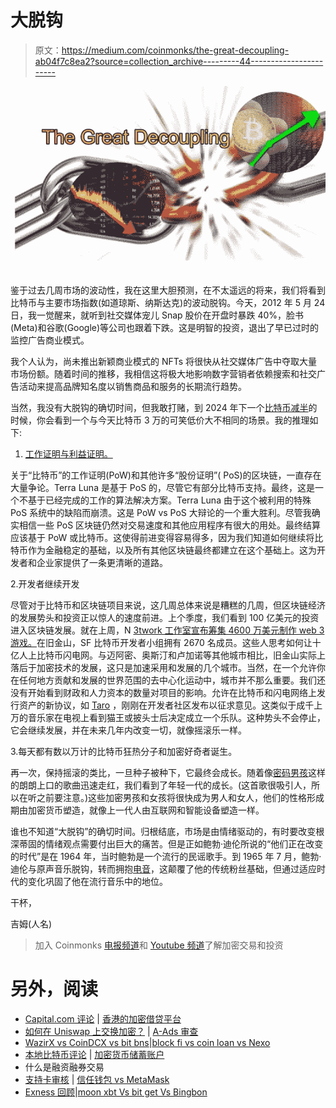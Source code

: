 # 大脱钩

> 原文：<https://medium.com/coinmonks/the-great-decoupling-ab04f7c8ea2?source=collection_archive---------44----------------------->

![](img/391cc613df96cb6baa4dbfe83bda595a.png)

鉴于过去几周市场的波动性，我在这里大胆预测，在不太遥远的将来，我们将看到比特币与主要市场指数(如道琼斯、纳斯达克)的波动脱钩。今天，2012 年 5 月 24 日，我一觉醒来，就听到社交媒体宠儿 Snap 股价在开盘时暴跌 40%，脸书(Meta)和谷歌(Google)等公司也跟着下跌。这是明智的投资，退出了早已过时的监控广告商业模式。

我个人认为，尚未推出新颖商业模式的 NFTs 将很快从社交媒体广告中夺取大量市场份额。随着时间的推移，我相信这将极大地影响数字营销者依赖搜索和社交广告活动来提高品牌知名度以销售商品和服务的长期流行趋势。

当然，我没有大脱钩的确切时间，但我敢打赌，到 2024 年下一个[比特币减半](https://www.investopedia.com/bitcoin-halving-4843769)的时候，你会看到一个与今天比特币 3 万的可笑低价大不相同的场景。我的推理如下:

1.  [工作证明与利益证明。](https://www.investopedia.com/terms/p/proof-stake-pos.asp#:~:text=What%20Is%20Proof%2Dof%2DStake%20vs.,new%20blocks%20to%20the%20blockchain.)

关于“比特币”的工作证明(PoW)和其他许多“股份证明”( PoS)的区块链，一直存在大量争论。Terra Luna 是基于 PoS 的，尽管它有部分比特币支持。最终，这是一个不基于已经完成的工作的算法解决方案。Terra Luna 由于这个被利用的特殊 PoS 系统中的缺陷而崩溃。这是 PoW vs PoS 大辩论的一个重大胜利。尽管我确实相信一些 PoS 区块链仍然对交易速度和其他应用程序有很大的用处。最终结算应该基于 PoW 或比特币。这使得前进变得容易得多，因为我们知道如何继续将比特币作为金融稳定的基础，以及所有其他区块链最终都建立在这个基础上。这为开发者和企业家提供了一条更清晰的道路。

2.开发者继续开发

尽管对于比特币和区块链项目来说，这几周总体来说是糟糕的几周，但区块链经济的发展势头和投资正以惊人的速度前进。上个季度，我们看到 100 亿美元的投资进入区块链发展。就在上周，N [3twork 工作室宣布筹集 4600 万美元制作 web 3 游戏。](https://venturebeat.com/2022/05/18/n3twork-studios-raises-46m-to-make-web-3-games/)在旧金山，SF 比特币开发者小组拥有 2670 名成员。这些人思考如何让十亿人上比特币闪电网。与迈阿密、奥斯汀和卢加诺等其他城市相比，旧金山实际上落后于加密技术的发展，这只是加速采用和发展的几个城市。当然，在一个允许你在任何地方贡献和发展的世界范围的去中心化运动中，城市并不那么重要。我们还没有开始看到财政和人力资本的数量对项目的影响。允许在比特币和闪电网络上发行资产的新协议，如 [Taro](https://lightning.engineering/posts/2022-4-5-taro-launch/) ，刚刚在开发者社区发布以征求意见。这类似于成千上万的音乐家在电视上看到猫王或披头士后决定成立一个乐队。这种势头不会停止，它会继续发展，并在未来几年内改变一切，就像摇滚乐一样。

3.每天都有数以万计的比特币狂热分子和加密好奇者诞生。

再一次，保持摇滚的类比，一旦种子被种下，它最终会成长。随着像[密码男孩](https://twitter.com/spencernoon/status/1525113785605922817?s=20&t=fX91uOFk4w40HsTcRbt_-Q&utm_source=Iterable&utm_medium=email&utm_campaign=campaign_4292175)这样的朗朗上口的歌曲迅速走红，我们看到了年轻一代的成长。(这首歌很吸引人，所以在听之前要注意。)这些加密男孩和女孩将很快成为男人和女人，他们的性格形成期由加密货币塑造，就像上一代人由互联网和智能设备塑造一样。

谁也不知道“大脱钩”的确切时间。归根结底，市场是由情绪驱动的，有时要改变根深蒂固的情绪观点需要付出巨大的痛苦。但是正如鲍勃·迪伦所说的“他们正在改变的时代”是在 1964 年，当时鲍勃是一个流行的民谣歌手。到 1965 年 7 月，鲍勃·迪伦与原声音乐脱钩，转而拥抱[电音](https://time.com/3968092/bob-dylan-electric-newport/#:~:text=On%20the%20evening%20of,of%20his%20familiar%20acoustic%20guitar.)，这颠覆了他的传统粉丝基础，但通过适应时代的变化巩固了他在流行音乐中的地位。

干杯，

吉姆(人名)

> 加入 Coinmonks [电报频道](https://t.me/coincodecap)和 [Youtube 频道](https://www.youtube.com/c/coinmonks/videos)了解加密交易和投资

# 另外，阅读

*   [Capital.com 评论](https://coincodecap.com/capital-com-review) | [香港的加密借贷平台](https://coincodecap.com/crypto-lending-hong-kong)
*   [如何在 Uniswap 上交换加密？](https://coincodecap.com/swap-crypto-on-uniswap) | [A-Ads 审查](https://coincodecap.com/a-ads-review)
*   [WazirX vs CoinDCX vs bit bns](/coinmonks/wazirx-vs-coindcx-vs-bitbns-149f4f19a2f1)|[block fi vs coin loan vs Nexo](/coinmonks/blockfi-vs-coinloan-vs-nexo-cb624635230d)
*   [本地比特币评论](/coinmonks/localbitcoins-review-6cc001c6ed56) | [加密货币储蓄账户](https://coincodecap.com/cryptocurrency-savings-accounts)
*   什么是融资融券交易
*   [支持卡审核](https://coincodecap.com/uphold-card-review) | [信任钱包 vs MetaMask](https://coincodecap.com/trust-wallet-vs-metamask)
*   [Exness 回顾](https://coincodecap.com/exness-review)|[moon xbt Vs bit get Vs Bingbon](https://coincodecap.com/bingbon-vs-bitget-vs-moonxbt)